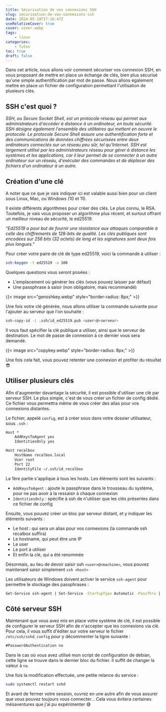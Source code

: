 ```yaml
---
title: Sécurisation de vos connexions SSH
slug: securisation-de-vos-connexions-ssh
date: 2024-05-19T17:16:47Z
useRelativeCover: true
cover: cover.webp
tags:
    - linux
categories:
    - Tutos
toc: true
draft: false
---
```


Dans cet article, nous allons voir comment sécuriser vos connexion SSH, en vous proposant de mettre en place un échange de clés, bien plus sécurisé qu'une simple authentification par mot de passe. Nous allons également mettre en place un fichier de configuration permettant l'utilisation de plusieurs clés.

## SSH c'est quoi ?

*SSH, ou Secure Socket Shell, est un protocole réseau qui permet aux administrateurs d'accéder à distance à un ordinateur, en toute sécurité. SSH désigne également l'ensemble des utilitaires qui mettent en oeuvre le protocole. Le protocole Secure Shell assure une authentification forte et des communications de données chiffrées sécurisées entre deux ordinateurs connectés sur un réseau peu sûr, tel qu'Internet. SSH est largement utilisé par les administrateurs réseau pour gérer à distance les systèmes et les applications, car il leur permet de se connecter à un autre ordinateur sur un réseau, d'exécuter des commandes et de déplacer des fichiers d'un ordinateur à un autre.*

## Création d'une clé

A noter que ce que je vais indiquer ici est valable aussi bien pour un client sous Linux, Mac, ou Windows (10 et 11).

Il existe différents algorithmes pour créer des clés. Le plus connu, le RSA. Toutefois, je vais vous proposer un algorithme plus récent, et surtout offrant un meilleur niveau de sécurité, le ed25519.

*"Ed25519 a pour but de fournir une résistance aux attaques comparable à celle des chiffrements de 128-bits de qualité. Les clés publiques sont encodées sur 256 bits (32 octets) de long et les signatures sont deux fois plus longues."*

Pour créer votre paire de clé de type ed25519, voici la commande à utiliser :

```bash
ssh-keygen -t ed25519 -a 100
```

Quelques questions vous seront posées :

- L'emplacement où générer les clés (vous pouvez laisser par défaut)
- Une passphrase à saisir (non obligatoire, mais recommandé)

{{< image src="gensshkey.webp" style="border-radius: 8px;" >}}

Une fois votre clé générée, nous allons utiliser la commande suivante pour l'ajouter au serveur que l'on souhaite :

```bash
ssh-copy-id -i .ssh/id_ed25519.pub <user>@<serveur>
```

Il vous faut spécifier la clé publique a utiliser, ainsi que le serveur de destination. Le mot de passe de connexion à ce dernier vous sera demandé.

{{< image src="copykey.webp" style="border-radius: 8px;" >}}

Une fois cela fait, vous pouvez retenter une connexion et profiter du résultat :sunglasses:

## Utiliser plusieurs clés

Afin d'augmenter davantage la sécurité, il est possible d'utiliser une clé par serveur SSH. Le plus simple, c'est de vous créer un fichier de config dédié. Ce fichier vous permettra même de vous créer des alias pour vos connexions distantes.

Le fichier, appelé `config`, est à créer sous dans votre dossier utilisateur, sous `.ssh` :

```txt
Host *
    AddKeysToAgent yes
    IdentitiesOnly yes

Host recalbox
    HostName recalbox.local
    User root
    Port 22
    IdentityFile ~/.ssh/id_recalbox
```

La 1ère partie s'applique à tous les hosts. Les éléments sont les suivants :

- `AddKeysToAgent` : ajoute le passphrase dans le trousseau du système, pour ne pas avoir à la ressaisir à chaque connexion
- `IdentitiesOnly` : spécifie à ssh de n'utiliser que les clés présentes dans ce fichier de config

Ensuite, vous pouvez créer un bloc par serveur distant, et y indiquer les éléments suivants :
- Le host : qui sera un alias pour vos connexions (la commande ssh recalbox suffira)
- Le hostname, qui peut être une IP
- Le user
- Le port à utiliser
- Et enfin la clé, qui a été renommée

Désormais, au lieu de devoir saisir ssh `<user>@<machine>`, vous pouvez maintenant saisir simplement `ssh <host>`

Les utilisateurs de Windows doivent activer le service `ssh-agent` pour permettre le stockage des passphrases :

```bash
Get-Service ssh-agent | Set-Service -StartupType Automatic -PassThru | Start-Service
```

## Côté serveur SSH

Maintenant que vous avez mis en place votre système de clé, il est possible de configurer le serveur SSH afin de n'accepter que les connexions via clé. Pour cela, il vous suffit d'éditer sur votre serveur le fichier `/etc/ssh/sshd_config` pour y décommenter la ligne suivante :

```txt
#PasswordAuthentication no
```

Dans le cas où vous avez utilisé mon script de configuration de debian, cette ligne se trouve dans le dernier bloc du fichier. Il suffit de changer la valeur à `no`.

Une fois la modification effectuée, une petite relance du service :

```bash
sudo systemctl restart sshd
```

Et avant de fermer votre session, ouvrez en une autre afin de vous assurer que vous pouvez toujours vous connecter... Cela vous évitera certaines mésaventures que j'ai pu expérimenter :sweat_smile:
